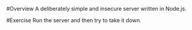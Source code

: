 #Overview
A deliberately simple and insecure server written in Node.js.

#Exercise
Run the server and then try to take it down.